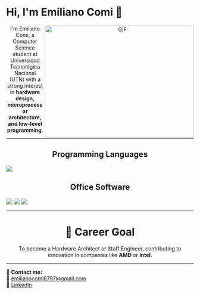 # Hi, I'm Emiliano Comi 👋
<a target="_blank" align="center">
<img align="right" top="450" height="300" width="400" alt="GIF" 
src="https://i.giphy.com/media/v1.Y2lkPTc5MGI3NjExdmNzNjZvZWc3ZWwzMWQ4MzJqc2w5NDVqanR5azE4NnJkYzNjdmE4NSZlcD12MV9pbnRlcm5hbF9naWZfYnlfaWQmY3Q9Zw/wwg1suUiTbCY8H8vIA/giphy-downsized-large.gif">


I'm Emiliano Comi, a Computer Science student at Universidad Tecnológica Nacional (UTN) with a strong interest in **hardware design, microprocessor architecture, and low-level programming**.

---

## Programming Languages
<img src="https://img.shields.io/badge/c-%2300599C.svg?style=for-the-badge&logo=c&logoColor=white">

## Office Software
<img src="https://img.shields.io/badge/Microsoft_Excel-217346?style=for-the-badge&logo=microsoft-excel&logoColor=white">
<img src="https://img.shields.io/badge/Microsoft_Word-2B579A?style=for-the-badge&logo=microsoft-word&logoColor=white">
<img src="https://img.shields.io/badge/Microsoft_PowerPoint-B7472A?style=for-the-badge&logo=microsoft-powerpoint&logoColor=white">

---
# 🎯 Career Goal

To become a Hardware Architect or Staff Engineer, contributing to innovation in companies like **AMD** or **Intel**.

---

💌 **Contact me:**  
📧 emilianocomi6797@gmail.com  
💼 [LinkedIn](https://www.linkedin.com/in/emiliano-comi-240374335/)  
